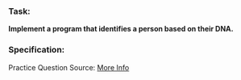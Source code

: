 ### Task: ###
**Implement a program that identifies a person based on their DNA.**

### Specification: ###
Practice Question Source: [More Info](https://cs50.harvard.edu/x/2022/psets/6/dna/)
